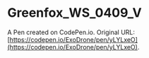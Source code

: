 # Greenfox_WS_0409_V

A Pen created on CodePen.io. Original URL: [https://codepen.io/ExoDrone/pen/yLYLxeO](https://codepen.io/ExoDrone/pen/yLYLxeO).


